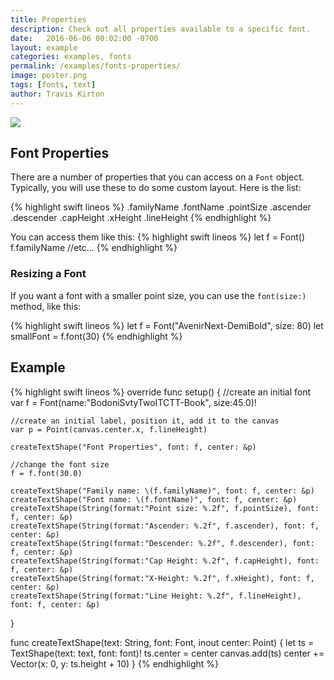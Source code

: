 ```yaml
---
title: Properties
description: Check out all properties available to a specific font.
date:   2016-06-06 00:02:00 -0700
layout: example
categories: examples, fonts
permalink: /examples/fonts-properties/
image: poster.png
tags: [fonts, text]
author: Travis Kirton
---
```

![](properties.png)

## Font Properties
There are a number of properties that you can access on a `Font` object. Typically, you will use these to do some custom layout. Here is the list:

{% highlight swift lineos %}
.familyName
.fontName
.pointSize
.ascender
.descender
.capHeight
.xHeight
.lineHeight
{% endhighlight %}

You can access them like this:
{% highlight swift lineos %}
let f = Font()
f.familyName
//etc...
{% endhighlight %}

### Resizing a Font
If you want a font with a smaller point size, you can use the `font(size:)` method, like this:

{% highlight swift lineos %}
let f = Font("AvenirNext-DemiBold", size: 80)
let smallFont = f.font(30)
{% endhighlight %}

## Example
{% highlight swift lineos %}
override func setup() {
    //create an initial font
    var f = Font(name:"BodoniSvtyTwoITCTT-Book", size:45.0)!

    //create an initial label, position it, add it to the canvas
    var p = Point(canvas.center.x, f.lineHeight)

    createTextShape("Font Properties", font: f, center: &p)

    //change the font size
    f = f.font(30.0)

    createTextShape("Family name: \(f.familyName)", font: f, center: &p)
    createTextShape("Font name: \(f.fontName)", font: f, center: &p)
    createTextShape(String(format:"Point size: %.2f", f.pointSize), font: f, center: &p)
    createTextShape(String(format:"Ascender: %.2f", f.ascender), font: f, center: &p)
    createTextShape(String(format:"Descender: %.2f", f.descender), font: f, center: &p)
    createTextShape(String(format:"Cap Height: %.2f", f.capHeight), font: f, center: &p)
    createTextShape(String(format:"X-Height: %.2f", f.xHeight), font: f, center: &p)
    createTextShape(String(format:"Line Height: %.2f", f.lineHeight), font: f, center: &p)
}

func createTextShape(text: String, font: Font, inout center: Point) {
    let ts = TextShape(text: text, font: font)!
    ts.center = center
    canvas.add(ts)
    center += Vector(x: 0, y: ts.height + 10)
}
{% endhighlight %}
